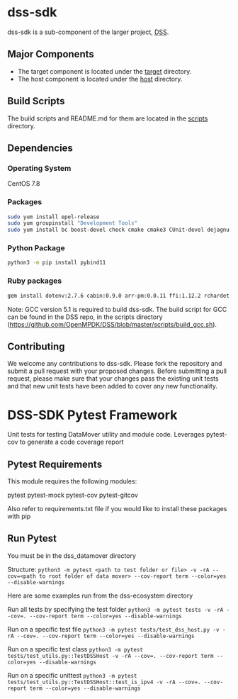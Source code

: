 # dss-sdk

dss-sdk is a sub-component of the larger project, [DSS](https://github.com/OpenMPDK/DSS).

## Major Components
- The target component is located under the [target](target) directory.
- The host component is located under the [host](host) directory.

## Build Scripts
The build scripts and README.md for them are located in the [scripts](scripts) directory.

## Dependencies

### Operating System
CentOS 7.8

### Packages
```bash
sudo yum install epel-release
sudo yum groupinstall "Development Tools"
sudo yum install bc boost-devel check cmake cmake3 CUnit-devel dejagnu dpkg elfutils-libelf-devel expect glibc-devel jemalloc-devel Judy-devel libaio-devel libcurl-devel libuuid-devel meson ncurses-devel numactl-devel openssl-devel pulseaudio-libs-devel python3 python3-devel python3-pip rdma-core-devel redhat-lsb ruby-devel snappy-devel tbb-devel wget zlib-devel
```

### Python Package
```bash
python3 -m pip install pybind11
```

### Ruby packages
```bash
gem install dotenv:2.7.6 cabin:0.9.0 arr-pm:0.0.11 ffi:1.12.2 rchardet:1.8.0 git:1.7.0 rexml:3.2.4 backports:3.21.0 clamp:1.0.1 mustache:0.99.8 stud:0.0.23 insist:1.0.0 pleaserun:0.0.32 fpm:1.13.1
```

Note: GCC version 5.1 is required to build dss-sdk. The build script for GCC can be found in the DSS repo, in the scripts directory (https://github.com/OpenMPDK/DSS/blob/master/scripts/build_gcc.sh).

## Contributing
We welcome any contributions to dss-sdk. Please fork the repository and submit a pull request with your proposed changes. Before submitting a pull request, please make sure that your changes pass the existing unit tests and that new unit tests have been added to cover any new functionality.

# DSS-SDK Pytest Framework

Unit tests for testing DataMover utility and module code. Leverages pytest-cov to generate a code coverage report

## Pytest Requirements

This module requires the following modules:

pytest
pytest-mock
pytest-cov
pytest-gitcov

Also refer to requirements.txt file if you would like to install these packages with pip

## Run Pytest
You must be in the dss_datamover directory

Structure:
`python3 -m pytest <path to test folder or file> -v -rA --cov=<path to root folder of data mover> --cov-report term --color=yes --disable-warnings`

Here are some examples run from the dss-ecosystem directory


Run all tests by specifying the test folder
`python3 -m pytest tests -v -rA --cov=. --cov-report term --color=yes --disable-warnings`

Run on a specific test file
`python3 -m pytest tests/test_dss_host.py -v -rA --cov=. --cov-report term --color=yes --disable-warnings`

Run on a specific test class
`python3 -m pytest tests/test_utils.py::TestDSSHost -v -rA --cov=. --cov-report term --color=yes --disable-warnings`

Run on a specific unittest
`python3 -m pytest tests/test_utils.py::TestDSSHost::test_is_ipv4 -v -rA --cov=. --cov-report term --color=yes --disable-warnings`
